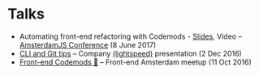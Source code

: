 # Talks

- Automating front-end refactoring with Codemods - [Slides](http://bit.ly/amsterdamjs-codemods), Video – [AmsterdamJS Conference](https://amsterdamjs.com) (8 June 2017)
- [CLI and Git tips](cli-and-git/cli-and-git.md) – Company [(lightspeed)](https://www.lightspeedhq.com/) presentation (2 Dec 2016)
- [Front-end Codemods 🔧](http://fe-codemods.surge.sh) – Front-end Amsterdam meetup (11 Oct 2016)

